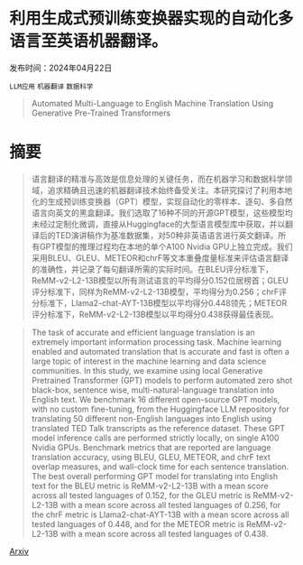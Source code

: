 # 利用生成式预训练变换器实现的自动化多语言至英语机器翻译。

发布时间：2024年04月22日

`LLM应用` `机器翻译` `数据科学`

> Automated Multi-Language to English Machine Translation Using Generative Pre-Trained Transformers

# 摘要

> 语言翻译的精准与高效是信息处理的关键任务，而在机器学习和数据科学领域，追求精确且迅速的机器翻译技术始终备受关注。本研究探讨了利用本地化的生成预训练变换器（GPT）模型，实现自动化的零样本、逐句、多自然语言向英文的黑盒翻译。我们选取了16种不同的开源GPT模型，这些模型均未经过定制化微调，直接从Huggingface的大型语言模型库中获取，并以翻译后的TED演讲稿作为基准数据集，对50种非英语语言进行英文翻译。所有GPT模型的推理过程均在本地的单个A100 Nvidia GPU上独立完成。我们采用BLEU、GLEU、METEOR和chrF等文本重叠度量标准来评估语言翻译的准确性，并记录了每句翻译所需的实际时间。在BLEU评分标准下，ReMM-v2-L2-13B模型以所有测试语言的平均得分$0.152$位居榜首；GLEU评分标准下，同样为ReMM-v2-L2-13B模型，平均得分为$0.256$；chrF评分标准下，Llama2-chat-AYT-13B模型以平均得分$0.448$领先；METEOR评分标准下，ReMM-v2-L2-13B模型以平均得分$0.438$获得最佳表现。

> The task of accurate and efficient language translation is an extremely important information processing task. Machine learning enabled and automated translation that is accurate and fast is often a large topic of interest in the machine learning and data science communities. In this study, we examine using local Generative Pretrained Transformer (GPT) models to perform automated zero shot black-box, sentence wise, multi-natural-language translation into English text. We benchmark 16 different open-source GPT models, with no custom fine-tuning, from the Huggingface LLM repository for translating 50 different non-English languages into English using translated TED Talk transcripts as the reference dataset. These GPT model inference calls are performed strictly locally, on single A100 Nvidia GPUs. Benchmark metrics that are reported are language translation accuracy, using BLEU, GLEU, METEOR, and chrF text overlap measures, and wall-clock time for each sentence translation. The best overall performing GPT model for translating into English text for the BLEU metric is ReMM-v2-L2-13B with a mean score across all tested languages of $0.152$, for the GLEU metric is ReMM-v2-L2-13B with a mean score across all tested languages of $0.256$, for the chrF metric is Llama2-chat-AYT-13B with a mean score across all tested languages of $0.448$, and for the METEOR metric is ReMM-v2-L2-13B with a mean score across all tested languages of $0.438$.

[Arxiv](https://arxiv.org/abs/2404.14680)